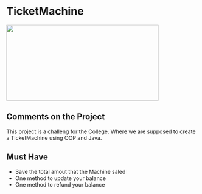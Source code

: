 # TicketMachine

<a target="_BLANK" rel="noopener noreferrer" href="http://clubedosgeeks.com.br/wp-content/uploads/2016/01/dormrm.gif">
<img src="https://i.pinimg.com/originals/8b/71/93/8b7193b2110a034a2fe037437afc80b3.gif" data-canonical-src="https://i.ibb.co/QJZdmpv/XOsX.gif" style="max-width:100%;" width="400" height="200">
</a>

## Comments on the Project

This project is a challeng for the College. Where we are supposed to create a TicketMachine using OOP and Java.

## Must Have

- Save the total amout that the Machine saled
- One method to update your balance
- One method to refund your balance